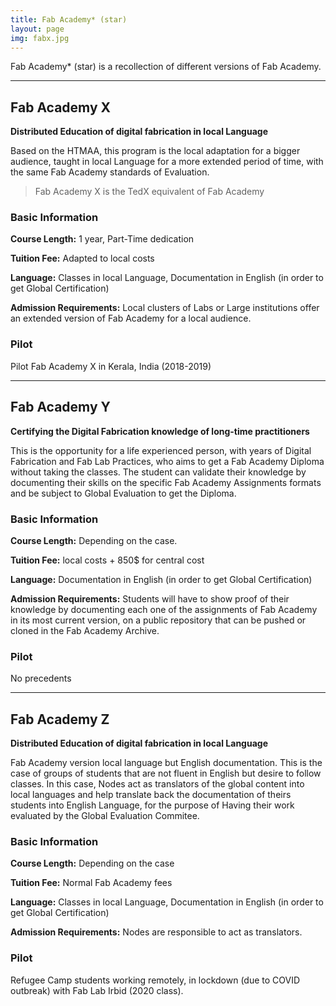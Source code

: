 ```yaml
---
title: Fab Academy* (star)
layout: page
img: fabx.jpg
---
```

Fab Academy* (star) is a recollection of different versions of Fab Academy.

___

## Fab Academy X

**Distributed Education of digital fabrication in local Language**

Based on the HTMAA, this program is the local adaptation for a bigger audience, taught in local Language for a more extended period of time, with the same Fab Academy standards of Evaluation.

> Fab Academy X is the TedX equivalent of Fab Academy



### Basic Information

**Course Length:** 1 year, Part-Time dedication

**Tuition Fee:** Adapted to local costs

**Language:** Classes in local Language, Documentation in English (in order to get Global Certification)

**Admission Requirements:** Local clusters of Labs or Large institutions offer an extended version of Fab Academy for a local audience.


### Pilot 

Pilot Fab Academy X in Kerala, India (2018-2019)

___

## Fab Academy Y

**Certifying the Digital Fabrication knowledge of long-time practitioners**

This is the opportunity for a life experienced person, with years of Digital Fabrication and Fab Lab Practices, who aims to get a Fab Academy Diploma without taking the classes. The student can validate their knowledge by documenting their skills on the specific Fab Academy Assignments formats and be subject to Global Evaluation to get the Diploma.


### Basic Information

**Course Length:** Depending on the case.

**Tuition Fee:** local costs + 850$ for central cost

**Language:** Documentation in English (in order to get Global Certification)

**Admission Requirements:** Students will have to show proof of their knowledge by documenting each one of the assignments of Fab Academy in its most current version, on a public repository that can be pushed or cloned in the Fab Academy Archive.

### Pilot 

No precedents

___

## Fab Academy Z

**Distributed Education of digital fabrication in local Language**

Fab Academy version local language but English documentation. This is the case of groups of students that are not fluent in English but desire to follow classes. In this case, Nodes act as translators of the global content into local languages and help translate back the documentation of theirs students into English Language, for the purpose of Having their work evaluated by the Global Evaluation Commitee.


### Basic Information

**Course Length:** Depending on the case

**Tuition Fee:** Normal Fab Academy fees

**Language:** Classes in local Language, Documentation in English (in order to get Global Certification)

**Admission Requirements:** Nodes are responsible to act as translators.


### Pilot 

Refugee Camp students working remotely, in lockdown (due to COVID outbreak) with Fab Lab Irbid (2020 class).


